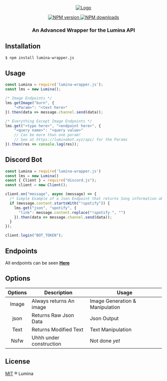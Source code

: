 <p align="center">
  <a href="https://www.npmjs.com/package/lumina-wrapper.js">
    <img src="https://imgur.com/N6ugeGC.png" alt="Logo">
  </a>
</p>
<p align="center">
  <a href="https://www.npmjs.com/package/lumina-wrapper.js"><img src="https://img.shields.io/npm/v/lumina-wrapper.js.svg?maxAge=3600" alt="NPM version" />
  </a>
  <a href="https://www.npmjs.com/package/lumina-wrapper.js"><img src="https://img.shields.io/npm/dt/lumina-wrapper.js.svg?maxAge=3600" alt="NPM downloads" />
   </a>
  </div>
</p>
<h3 align="center"><strong>An Advanced Wrapper for the Lumina API</strong></h3>

## Installation
```bash
$ npm install lumina-wrapper.js
```

## Usage
```javascript
const Lumina = require('lumina-wrapper.js');
const lms = new Lumina();

/* Image Endpoints */
lms.getImage("burn", {
    "<Param>": "<text here>" 
}).then(data => message.channel.send(data));

/* Everything Except Image Endpoints */
lms.get("<type here>", "<endpoint here>", { 
    "<query name>": "<query value>"
    // Can be more than one param!
    // See at https://luminabot.xyz/api/ for the Params
}).then(res => console.log(res));
```

## Discord Bot
```javascript
const Lumina = require('lumina-wrapper.js')
const lms = new Lumina()
const { Client } = require("discord.js");
const client = new Client();

client.on("message", async (message) => {
  /* Simple Example of a Json Endpoint that returns Song information about a Spotify Song */
  if (message.content.startsWith("!spotify")) {
    lms.get("json", "spotify", { 
      "link": message.content.replace("!spotify ", "")
    }).then(data => message.channel.send(data));
  }
});

client.login("BOT_TOKEN");
```

## Endpoints
All endpoints can be seen **[Here](https://luminabot.xyz/api/)**

## Options
**Options** | **Description** | **Usage**
:---: | --- | ---
Image | Always returns An image | Image Generation & Manipulation
json | Returns Raw Json Data | Json Output
Text | Returns Modified Text | Text Manipulation
Nsfw | Uhhh under construction | Not done *yet*

## License
[MIT](https://github.com/jnsp-vsc/lumina-wrapper/blob/master/LICENSE) ® Lumina
